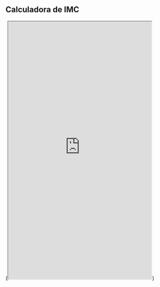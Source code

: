 ## Calculadora de IMC

(<iframe src="https://geffersoncosta.github.io/Calculadora-IMC/" frameborder="100" width="390px" height="700px"></iframe>)
